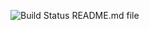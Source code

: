 ![Build Status](http://jenkins.mhalton.tk:8080/buildStatus/icon?style=plastic&job=NodeJS%2Fresult-build)
README.md file
